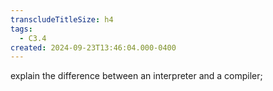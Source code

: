 ```yaml
---
transcludeTitleSize: h4
tags:
  - C3.4
created: 2024-09-23T13:46:04.000-0400
---
```

explain the difference between an interpreter and a compiler;